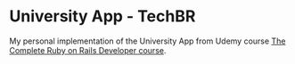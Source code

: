 # University App - TechBR

My personal implementation of the University App from Udemy course [The Complete Ruby on Rails Developer course](https://www.udemy.com/course/the-complete-ruby-on-rails-developer-course).
